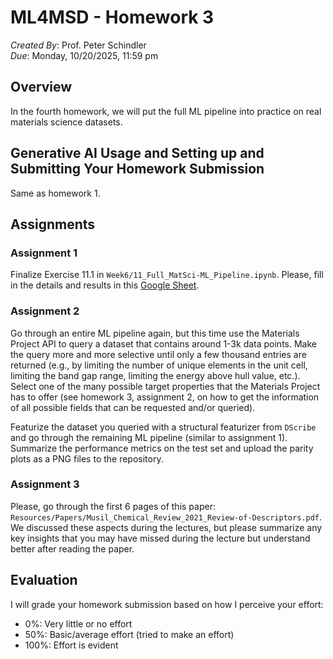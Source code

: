 # ML4MSD - Homework 3
*Created By*: Prof. Peter Schindler<br>
*Due*: Monday, 10/20/2025, 11:59 pm

## Overview

In the fourth homework, we will put the full ML pipeline into practice on real materials science datasets.

## Generative AI Usage and Setting up and Submitting Your Homework Submission

Same as homework 1.

## Assignments

### Assignment 1

Finalize Exercise 11.1 in `Week6/11_Full_MatSci-ML_Pipeline.ipynb`. Please, fill in the details and results in this [Google Sheet](https://docs.google.com/spreadsheets/d/1xbT4lRMYQGrhBQGFczFD5wscrriwWQGf82Gv9AnDkbA/).

### Assignment 2

Go through an entire ML pipeline again, but this time use the Materials Project API to query a dataset that contains around 1-3k data points. Make the query more and more selective until only a few thousand entries are returned (e.g., by limiting the number of unique elements in the unit cell, limiting the band gap range, limiting the energy above hull value, etc.). Select one of the many possible target properties that the Materials Project has to offer (see homework 3, assignment 2, on how to get the information of all possible fields that can be requested and/or queried). 

Featurize the dataset you queried with a structural featurizer from `DScribe` and go through the remaining ML pipeline (similar to assignment 1). Summarize the performance metrics on the test set and upload the parity plots as a PNG files to the repository. 

### Assignment 3

Please, go through the first 6 pages of this paper: `Resources/Papers/Musil_Chemical_Review_2021_Review-of-Descriptors.pdf`. We discussed these aspects during the lectures, but please summarize any key insights that you may have missed during the lecture but understand better after reading the paper.

## Evaluation

I will grade your homework submission based on how I perceive your effort:
- 0%: Very little or no effort
- 50%: Basic/average effort (tried to make an effort)
- 100%: Effort is evident
